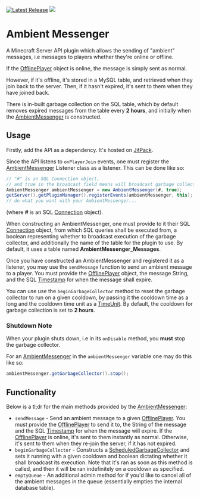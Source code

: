[![Latest Release](https://img.shields.io/github/release/omarathon/ambient-messenger.svg)](https://github.com/omarathon/ambient-messenger/releases/latest) [![](https://jitpack.io/v/omarathon/ambient-messenger.svg)](https://jitpack.io/#omarathon/ambient-messenger)

# Ambient Messenger

A Minecraft Server API plugin which allows the sending of "ambient" messages, i.e messages to players whether they're online or offline.

If the [OfflinePlayer](https://hub.spigotmc.org/javadocs/bukkit/org/bukkit/OfflinePlayer.html) object is online, the message is simply sent as normal.

However, if it's offline, it's stored in a MySQL table, and retrieved when they join back to the server. Then, if it hasn't expired, it's sent to them when they have joined back.

There is in-built garbage collection on the SQL table, which by default removes expired messages from the table every **2 hours**, and initially when the [AmbientMessenger](src/main/java/dev/omarathon/ambientmessenger/AmbientMessenger.java) is constructed.

## Usage

Firstly, add the API as a dependency. It's hosted on [JitPack](https://jitpack.io/#omarathon/ambient-messenger/).

Since the API listens to ``onPlayerJoin`` events, one must register the [AmbientMessenger](src/main/java/dev/omarathon/ambientmessenger/AmbientMessenger.java) Listener class as a listener. 
This can be done like so:

```java
// "#" is an SQL Connection object,
// and true in the broadcast field means will broadcast garbage collector debug messages
AmbientMessenger ambientMessenger = new AmbientMessenger(#, true);
getServer().getPluginManager().registerEvents(ambientMessenger, this);
// do what you want with your AmbientMessenger...
```

(where **#** is an SQL [Connection](https://docs.oracle.com/javase/7/docs/api/java/sql/Connection.html) object).

When constructing an AmbientMessenger, one must provide to it their SQL [Connection](https://docs.oracle.com/javase/7/docs/api/java/sql/Connection.html) object, from which SQL queries shall be executed from, a boolean representing whether to broadcast execution of the garbage collector, and additionally the name of the table for the plugin to use. By default, it uses a table named **AmbientMessenger_Messages**.

Once you have constructed an AmbientMessenger and registered it as a listener, you may use the ``sendMessage`` function to send an ambient message to a player. You must provide the [OfflinePlayer](https://hub.spigotmc.org/javadocs/bukkit/org/bukkit/OfflinePlayer.html) object, the message String, and the SQL [Timestamp](https://docs.oracle.com/javase/8/docs/api/java/sql/Timestamp.html) for when the message shall expire.

You can use use the ``beginGarbageCollector`` method to reset the garbage collector to run on a given cooldown, by passing it the cooldown time as a long and the cooldown time unit as a [TimeUnit](https://docs.oracle.com/javase/7/docs/api/java/util/concurrent/TimeUnit.html). By default, the cooldown for garbage collection is set to **2 hours**.

### Shutdown Note

When your plugin shuts down, i.e in its ``onDisable`` method, you **must** stop the garbage collector.

For an [AmbientMessenger](src/main/java/dev/omarathon/ambientmessenger/AmbientMessenger.java) in the ``ambientMessenger`` variable one may do this like so:

```java
ambientMessenger.getGarbageCollector().stop();
```

## Functionality

Below is a tl;dr for the main methods provided by the [AmbientMessenger](src/main/java/dev/omarathon/ambientmessenger/AmbientMessenger.java):

- ``sendMessage`` - Send an ambient message to a given [OfflinePlayer](https://hub.spigotmc.org/javadocs/bukkit/org/bukkit/OfflinePlayer.html). You must provide the [OfflinePlayer](https://hub.spigotmc.org/javadocs/bukkit/org/bukkit/OfflinePlayer.html) to send it to, the String of the message and the SQL [Timestamp](https://docs.oracle.com/javase/8/docs/api/java/sql/Timestamp.html) for when the message will expire. If the [OfflinePlayer](https://hub.spigotmc.org/javadocs/bukkit/org/bukkit/OfflinePlayer.html) is online, it's sent to them instantly as normal. Otherwise, it's sent to them when they re-join the server, if it has not expired.
- ``beginGarbageCollector`` - Constructs a [ScheduledGarbageCollector](src/main/java/dev/omarathon/ambientmessenger/garbagecollector/ScheduledGarbageCollector.java) and sets it running with a given cooldown and boolean dictating whether it shall broadcast its execution. Note that it's ran as soon as this method is called, and then it will be ran indefinitely on a cooldown as specified.
- ``emptyQueue`` - An additional admin method for if you'd like to cancel all of the ambient messages in the queue (essentially empties the internal database table).

